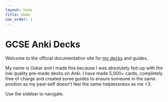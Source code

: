 ```yaml
---
layout: home
title: Home
nav_order: 1
---
```


# GCSE Anki Decks

Welcome to the official documentation site for [my decks](/) and guides.

My name is Oskar and I made this because I was absolutely fed-up with the low quality pre-made decks on Anki. I have made 5,000+ cards, completely free of charge and created some guides to ensure someone in the same position as my past-self doesn't feel the same helplessness as me <3.

Use the sidebar to navigate.
